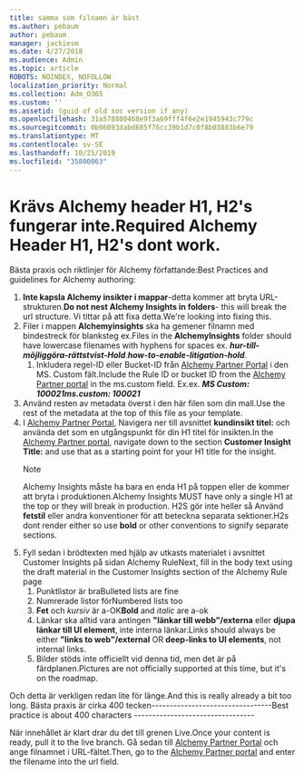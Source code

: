 ```yaml
---
title: samma som filnamn är bäst
ms.author: pebaum
author: pebaum
manager: jackiesm
ms.date: 4/27/2018
ms.audience: Admin
ms.topic: article
ROBOTS: NOINDEX, NOFOLLOW
localization_priority: Normal
ms.collection: Adm_O365
ms.custom: ''
ms.assetid: (guid of old soc version if any)
ms.openlocfilehash: 31a578800468e9f3a69fff4f6e2e1945943c779c
ms.sourcegitcommit: 0b06093dabd685f76cc39b1d7c0f8b03883b6e79
ms.translationtype: MT
ms.contentlocale: sv-SE
ms.lasthandoff: 10/25/2019
ms.locfileid: "35800063"
---
```

# <a name="required-alchemy-header-h1-h2s-dont-work"></a><span data-ttu-id="1c6ec-102">Krävs Alchemy header H1, H2's fungerar inte.</span><span class="sxs-lookup"><span data-stu-id="1c6ec-102">Required Alchemy Header H1, H2's dont work.</span></span>
<span data-ttu-id="1c6ec-103">Bästa praxis och riktlinjer för Alchemy författande:</span><span class="sxs-lookup"><span data-stu-id="1c6ec-103">Best Practices and guidelines for Alchemy authoring:</span></span>

1. <span data-ttu-id="1c6ec-104">**Inte kapsla Alchemy insikter i mappar**-detta kommer att bryta URL-strukturen.</span><span class="sxs-lookup"><span data-stu-id="1c6ec-104">**Do not nest Alchemy Insights in folders**- this will break the url structure.</span></span> <span data-ttu-id="1c6ec-105">Vi tittar på att fixa detta.</span><span class="sxs-lookup"><span data-stu-id="1c6ec-105">We're looking into fixing this.</span></span>
1. <span data-ttu-id="1c6ec-106">Filer i mappen **Alchemyinsights** ska ha gemener filnamn med bindestreck för blanksteg ex.</span><span class="sxs-lookup"><span data-stu-id="1c6ec-106">Files in the **AlchemyInsights** folder should have lowercase filenames with hyphens for spaces ex.</span></span> <span data-ttu-id="1c6ec-107">***hur-till-möjliggöra-rättstvist-Hold***.</span><span class="sxs-lookup"><span data-stu-id="1c6ec-107">***how-to-enable-litigation-hold***.</span></span>
    1. <span data-ttu-id="1c6ec-108">Inkludera regel-ID eller Bucket-ID från [Alchemy Partner Portal](https://alchemyportal.azurewebsites.net) i den MS. Custom fält.</span><span class="sxs-lookup"><span data-stu-id="1c6ec-108">Include the Rule ID or bucket ID from the [Alchemy Partner portal](https://alchemyportal.azurewebsites.net) in the ms.custom field.</span></span> <span data-ttu-id="1c6ec-109">Ex.</span><span class="sxs-lookup"><span data-stu-id="1c6ec-109">ex.</span></span> <span data-ttu-id="1c6ec-110">***MS Custom: 100021***</span><span class="sxs-lookup"><span data-stu-id="1c6ec-110">***ms.custom: 100021***</span></span>
1. <span data-ttu-id="1c6ec-111">Använd resten av metadata överst i den här filen som din mall.</span><span class="sxs-lookup"><span data-stu-id="1c6ec-111">Use the rest of the metadata at the top of this file as your template.</span></span>
1. <span data-ttu-id="1c6ec-112">I [Alchemy Partner Portal](https://alchemyportal.azurewebsites.net), Navigera ner till avsnittet **kundinsikt titel:** och använda det som en utgångspunkt för din H1 titel för insikten.</span><span class="sxs-lookup"><span data-stu-id="1c6ec-112">In the [Alchemy Partner portal](https://alchemyportal.azurewebsites.net), navigate down to the section **Customer Insight Title:** and use that as a starting point for your H1 title for the insight.</span></span> 
    > [!NOTE]
    > <span data-ttu-id="1c6ec-113">Alchemy Insights måste ha bara en enda H1 på toppen eller de kommer att bryta i produktionen.</span><span class="sxs-lookup"><span data-stu-id="1c6ec-113">Alchemy Insights MUST have only a single H1 at the top or they will break in production.</span></span> <span data-ttu-id="1c6ec-114">H2S gör inte heller så Använd **fetstil** eller andra konventioner för att beteckna separata sektioner.</span><span class="sxs-lookup"><span data-stu-id="1c6ec-114">H2s dont render either so use **bold** or other conventions to signify separate sections.</span></span>
1. <span data-ttu-id="1c6ec-115">Fyll sedan i brödtexten med hjälp av utkasts materialet i avsnittet Customer Insights på sidan Alchemy Rule</span><span class="sxs-lookup"><span data-stu-id="1c6ec-115">Next, fill in the body text using the draft material in the Customer Insights section of the Alchemy Rule page</span></span>
    1. <span data-ttu-id="1c6ec-116">Punktlistor är bra</span><span class="sxs-lookup"><span data-stu-id="1c6ec-116">Bulleted lists are fine</span></span>
    1. <span data-ttu-id="1c6ec-117">Numrerade listor för</span><span class="sxs-lookup"><span data-stu-id="1c6ec-117">Numbered lists too</span></span>
    1. <span data-ttu-id="1c6ec-118">**Fet** och *kursiv* är a-OK</span><span class="sxs-lookup"><span data-stu-id="1c6ec-118">**Bold** and *italic* are a-ok</span></span>
    1. <span data-ttu-id="1c6ec-119">Länkar ska alltid vara antingen **"länkar till webb"/externa** eller **djupa länkar till UI element**, inte interna länkar.</span><span class="sxs-lookup"><span data-stu-id="1c6ec-119">Links should always be either **"links to web"/external** OR **deep-links to UI elements**, not internal links.</span></span>
    1. <span data-ttu-id="1c6ec-120">Bilder stöds inte officiellt vid denna tid, men det är på färdplanen.</span><span class="sxs-lookup"><span data-stu-id="1c6ec-120">Pictures are not officially supported at this time, but it's on the roadmap.</span></span>

<span data-ttu-id="1c6ec-121">Och detta är verkligen redan lite för länge.</span><span class="sxs-lookup"><span data-stu-id="1c6ec-121">And this is really already a bit too long.</span></span> <span data-ttu-id="1c6ec-122">Bästa praxis är cirka 400 tecken---------------------------------</span><span class="sxs-lookup"><span data-stu-id="1c6ec-122">Best practice is about 400 characters ---------------------------------</span></span>

<span data-ttu-id="1c6ec-123">När innehållet är klart drar du det till grenen Live.</span><span class="sxs-lookup"><span data-stu-id="1c6ec-123">Once your content is ready, pull it to the live branch.</span></span> <span data-ttu-id="1c6ec-124">Gå sedan till [Alchemy Partner Portal](https://alchemyportal.azurewebsites.net) och ange filnamnet i URL-fältet.</span><span class="sxs-lookup"><span data-stu-id="1c6ec-124">Then, go to the [Alchemy Partner portal](https://alchemyportal.azurewebsites.net) and enter the filename into the url field.</span></span> 